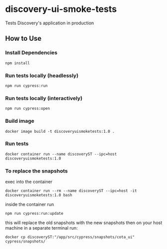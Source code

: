 # discovery-ui-smoke-tests

Tests Discovery's application in production

## How to Use

### Install Dependencies

`npm install`

### Run tests locally (headlessly)

`npm run cypress:run`

### Run tests locally (interactively)

`npm run cypress:open`

### Build image

`docker image build -t discoveryuismoketests:1.0 .`

### Run tests

`docker container run --name discoveryST --ipc=host discoveryuismoketests:1.0`

### To replace the snapshots

exec into the container

`docker container run --rm --name discoveryST --ipc=host -it discoveryuismoketests:1.0 bash`

inside the container run

`npm run cypress:run:update`

this will replace the old snapshots with the new snapshots 
then on your host machine in a separate terminal run:

`docker cp discoveryST:"/app/src/cypress/snapshots/cota_ui" cypress/snapshots/`